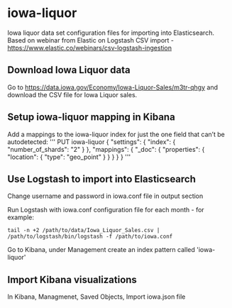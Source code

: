 # iowa-liquor
Iowa liquor data set configuration files for importing into Elasticsearch.  Based on webinar from Elastic on Logstash CSV import - https://www.elastic.co/webinars/csv-logstash-ingestion

## Download Iowa Liquor data
Go to https://data.iowa.gov/Economy/Iowa-Liquor-Sales/m3tr-qhgy and download the CSV file for Iowa Liquor sales.

## Setup iowa-liquor mapping in Kibana

Add a mappings to the iowa-liquor index for just the one field that can’t be autodetected:
'''
PUT iowa-liquor
{
  "settings": {
    "index": {
      "number_of_shards": "2"
    }
  },
  "mappings": {
    "_doc": {
      "properties": {
        "location": {
          "type": "geo_point"
        }
      }
    }
  }
}
'''

## Use Logstash to import into Elasticsearch

Change username and password in iowa.conf file in output section

Run Logstash with iowa.conf configuration file for each month - for example:

```
tail -n +2 /path/to/data/Iowa_Liquor_Sales.csv | /path/to/logstash/bin/logstash -f /path/to/iowa.conf
```

Go to Kibana, under Management create an index pattern called 'iowa-liquor'

## Import Kibana visualizations

In Kibana, Managmenet, Saved Objects, Import iowa.json file

